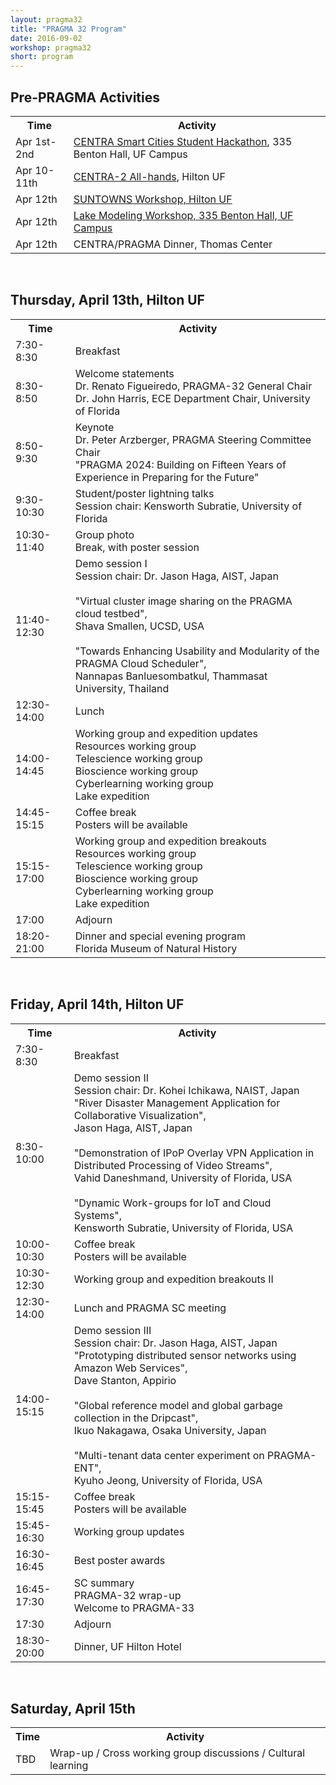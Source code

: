 ```yaml
---
layout: pragma32
title: "PRAGMA 32 Program"
date: 2016-09-02
workshop: pragma32
short: program
---
```



## Pre-PRAGMA Activities 
 
<table class="program32">
  <tr>
    <th>Time</th>
    <th>Activity</th>
  </tr>
     <td>Apr 1st-2nd</td>
     <td><a href="http://www.globalcentra.org/hackathon2017/">CENTRA Smart Cities Student Hackathon</a>, 335 Benton Hall, UF Campus</td>
  <tr>
    <td>Apr 10-11th</td>
    <td><a href="http://www.globalcentra.org/centra2">CENTRA-2 All-hands</a>, Hilton UF</td>
  </tr>
  <tr>
    <td>Apr 12th</td>
    <td><a href="http://www.globalcentra.org/suntowns2017/">SUNTOWNS Workshop, Hilton UF</a></td>
  </tr>
  <tr> 
    <td>Apr 12th</td>
    <td><a href="http://www.pragma-grid.net/pragma32-lake-workshop/">Lake Modeling Workshop, 335 Benton Hall, UF Campus</a></td>
  </tr>
  <tr>
    <td>Apr 12th</td>
    <td>CENTRA/PRAGMA Dinner, Thomas Center</td>
  </tr>
</table>


<br>
 
 
## Thursday, April 13th, Hilton UF

<table class="program32">
  <tr>
    <th>Time</th>
    <th>Activity</th>
  </tr>
  <tr>
    <td>7:30-8:30</td>
    <td>Breakfast</td>
  </tr>
  <tr>
    <td>8:30-8:50</td>
    <td>Welcome statements
        <br>Dr. Renato Figueiredo, PRAGMA-32 General Chair
        <br>Dr. John Harris, ECE Department Chair, University of Florida</td>
  </tr>
  <tr>
    <td>8:50-9:30</td>
    <td>Keynote
        <br>Dr. Peter Arzberger, PRAGMA Steering Committee Chair
        <br>"PRAGMA 2024: Building on Fifteen Years of Experience in Preparing for the Future"</td>
  </tr>
  <tr>
    <td>9:30-10:30</td>
    <td>Student/poster lightning talks
        <br>Session chair: Kensworth Subratie, University of Florida</td>
  </tr>
  <tr>
    <td>10:30-11:40</td>
    <td>Group photo
        <br>Break, with poster session</td>
  </tr>
  <tr>
    <td>11:40-12:30</td>
    <td>Demo session I
        <br>Session chair: Dr. Jason Haga, AIST, Japan
        <br>
        <br>"Virtual cluster image sharing on the PRAGMA cloud testbed", 
        <br>Shava Smallen, UCSD, USA
        <br>
        <br>"Towards Enhancing Usability and Modularity of the PRAGMA Cloud Scheduler",
        <br>Nannapas Banluesombatkul, Thammasat University, Thailand</td>
  </tr>
  <tr>
    <td>12:30-14:00</td>
    <td>Lunch</td>
  </tr>
  <tr>
    <td>14:00-14:45</td>
    <td>Working group and expedition updates
        <br>Resources working group
        <br>Telescience working group
        <br>Bioscience working group
        <br>Cyberlearning working group
        <br>Lake expedition
        </td>
  </tr>
  <tr>
    <td>14:45-15:15</td>
    <td>Coffee break
        <br>Posters will be available</td>
  </tr>
  <tr>
    <td>15:15-17:00</td>
    <td>Working group and expedition breakouts
        <br>Resources working group
        <br>Telescience working group
        <br>Bioscience working group
        <br>Cyberlearning working group
        <br>Lake expedition
        </td>
  </tr>
  <tr>
    <td>17:00</td>
    <td>Adjourn</td>
  </tr>
  <tr>
    <td>18:20-21:00</td>
    <td>Dinner and special evening program
        <br>Florida Museum of Natural History</td>
  </tr>
</table> 


<br>


## Friday, April 14th, Hilton UF
 
<table class="program32">
  <tr>
    <th>Time</th>
    <th>Activity</th>
  </tr>
  <tr>
    <td>7:30-8:30</td>
    <td>Breakfast</td>
  </tr>
  <tr>
    <td>8:30-10:00</td>
    <td>Demo session II
        <br>Session chair: Dr. Kohei Ichikawa, NAIST, Japan
        <br>"River Disaster Management Application for Collaborative Visualization",
        <br>Jason Haga, AIST, Japan
        <br>
        <br>"Demonstration of IPoP Overlay VPN Application in Distributed Processing of Video Streams",
        <br>Vahid Daneshmand, University of Florida, USA
        <br>
        <br>"Dynamic Work-groups for IoT and Cloud Systems",
        <br>Kensworth Subratie, University of Florida, USA</td>
  </tr>
  <tr>
    <td>10:00-10:30</td>
    <td>Coffee break
        <br>Posters will be available</td>
  </tr>
  <tr>
    <td>10:30-12:30</td>
    <td>Working group and expedition breakouts II</td>
  </tr>
  <tr>
    <td>12:30-14:00</td>
    <td>Lunch and PRAGMA SC meeting</td>
  </tr>
  <tr>
    <td>14:00-15:15</td>
    <td>Demo session III
        <br>Session chair: Dr. Jason Haga, AIST, Japan
        <br>"Prototyping distributed sensor networks using Amazon Web Services",
        <br>Dave Stanton, Appirio
        <br>
        <br>"Global reference model and global garbage collection in the Dripcast",
        <br>Ikuo Nakagawa, Osaka University, Japan
        <br>
        <br>"Multi-tenant data center experiment on PRAGMA-ENT",
        <br>Kyuho Jeong, University of Florida, USA</td>
  </tr>
  <tr>
    <td>15:15-15:45</td>
    <td>Coffee break
        <br>Posters will be available</td>
  </tr>
  <tr>
    <td>15:45-16:30</td>
    <td>Working group updates</td>
  </tr>
  <tr>
    <td>16:30-16:45</td>
    <td>Best poster awards</td>
  </tr>
  <tr>
    <td>16:45-17:30</td>
    <td>SC summary
        <br>PRAGMA-32 wrap-up
        <br>Welcome to PRAGMA-33</td>
  </tr>
  <tr>
    <td>17:30</td>
    <td>Adjourn</td>
  </tr>
  <tr>
    <td>18:30-20:00</td>
    <td>Dinner, UF Hilton Hotel</td>
  </tr>
</table>
 

<br>

 
## Saturday, April 15th

<table class="program32">
  <tr>
    <th>Time</th>
    <th>Activity</th>
  </tr>
  <tr>
    <td>TBD</td>
    <td>Wrap-up / Cross working group discussions / Cultural learning</td>
  </tr>
</table> 
 


